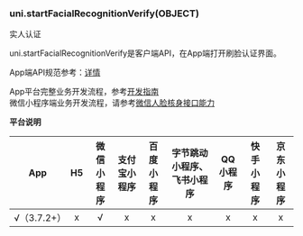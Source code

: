 ### uni.startFacialRecognitionVerify(OBJECT)  
实人认证  

uni.startFacialRecognitionVerify是客户端API，在App端打开刷脸认证界面。  

App端API规范参考：[详情](https://uniapp.dcloud.net.cn/uniCloud/frv/dev.html#start-frv)  

App平台完整业务开发流程，参考[开发指南](https://uniapp.dcloud.net.cn/uniCloud/frv/dev.html)  
微信小程序端业务开发流程，请参考[微信人脸核身接口能力](https://developers.weixin.qq.com/community/business/doc/000442d352c1202bd498ecb105c00d)  

**平台说明**

|App|H5|微信小程序|支付宝小程序|百度小程序|字节跳动小程序、飞书小程序|QQ小程序|快手小程序|京东小程序|
|:-:|:-:|:-:|:-:|:-:|:-:|:-:|:-:|:-:|
|√（3.7.2+）|x|√|x|x|x|x|x|x|

